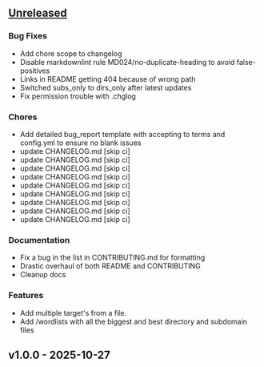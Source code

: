 <!-- markdownlint-disable MD024 -->

<a name="unreleased"></a>
## [Unreleased]

### Bug Fixes
- Add chore scope to changelog
- Disable markdownlint rule MD024/no-duplicate-heading to avoid false-positives
- Links in README getting 404 because of wrong path
- Switched subs_only to dirs_only after latest updates
- Fix permission trouble with .chglog

### Chores
- Add detailed bug_report template with accepting to terms and config.yml to ensure no blank issues
- update CHANGELOG.md [skip ci]
- update CHANGELOG.md [skip ci]
- update CHANGELOG.md [skip ci]
- update CHANGELOG.md [skip ci]
- update CHANGELOG.md [skip ci]
- update CHANGELOG.md [skip ci]
- update CHANGELOG.md [skip ci]
- update CHANGELOG.md [skip ci]
- update CHANGELOG.md [skip ci]

### Documentation
- Fix a bug in the list in CONTRIBUTING.md for formatting
- Drastic overhaul of both README and CONTRIBUTING
- Cleanup docs

### Features
- Add multiple target's from a file.
- Add /wordlists with all the biggest and best directory and subdomain files


<a name="v1.0.0"></a>
## v1.0.0 - 2025-10-27

[Unreleased]: https://github.com/Schousboe/PyBuster/compare/v1.0.0...HEAD
